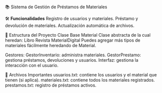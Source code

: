📚 Sistema de Gestión de Préstamos de Materiales

🛠️ **Funcionalidades**
Registro de usuarios y materiales.
Préstamo y devolución de materiales.
Actualización automática de archivos.

🧱 Estructura del Proyecto
Clase Base Material
Clase abstracta de la cual heredan:
Libro
Revista
MaterialDigital
Puedes agregar más tipos de materiales fácilmente heredando de Material.

Gestores:
GestorInventario: administra materiales.
GestorPrestamo: gestiona préstamos, devoluciones y usuarios.
Interfaz: gestiona la interacción con el usuario.

📂 Archivos Importantes
usuarios.txt: contiene los usuarios y el material que tienen (si aplica).
materiales.txt: contiene todos los materiales registrados.
prestamos.txt: registro de préstamos activos.
